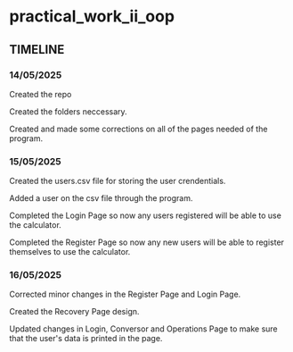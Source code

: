 # practical_work_ii_oop 

## TIMELINE 

### 14/05/2025 ###

Created the repo

Created the folders neccessary. 

Created and made some corrections on all of the pages needed of the program. 

### 15/05/2025 ###

Created the users.csv file for storing the user crendentials.

Added a user on the csv file through the program. 

Completed the Login Page so now any users registered will be able to use the calculator. 

Completed the Register Page so now any new users will be able to register themselves to use the calculator. 

### 16/05/2025 ###

Corrected minor changes in the Register Page and Login Page. 

Created the Recovery Page design. 

Updated changes in Login, Conversor and Operations Page to make sure that the user's data is printed in 
the page. 


